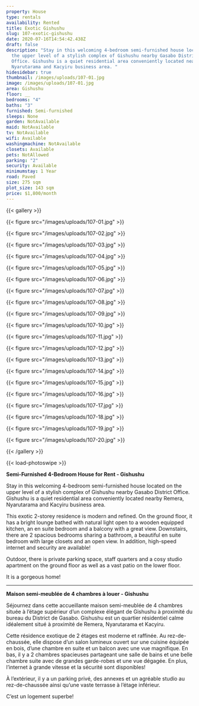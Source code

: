 ```yaml
---
property: House
type: rentals
availability: Rented
title: Exotic Gishushu
slug: 107-exotic-gishushu
date: 2020-07-16T14:54:42.438Z
draft: false
description: "Stay in this welcoming 4-bedroom semi-furnished house located on
  the upper level of a stylish complex of Gishushu nearby Gasabo District
  Office. Gishushu is a quiet residential area conveniently located nearby RDB,
  Nyarutarama and Kacyiru business area. "
hidesidebar: true
thumbnail: /images/uploads/107-01.jpg
image: /images/uploads/107-01.jpg
area: Gishushu
floor: __
bedrooms: "4"
baths: "3"
furnished: Semi-furnished
sleeps: None
garden: NotAvailable
maid: NotAvailable
tv: NotAvailable
wifi: Available
washingmachine: NotAvailable
closets: Available
pets: NotAllowed
parking: "2"
security: Available
minimumstay: 1 Year
road: Paved
size: 275 sqm
plot_size: 143 sqm
price: $1,800/month
---
```

{{< gallery >}}

{{< figure src="/images/uploads/107-01.jpg" >}}

{{< figure src="/images/uploads/107-02.jpg" >}}

{{< figure src="/images/uploads/107-03.jpg" >}}

{{< figure src="/images/uploads/107-04.jpg" >}}

{{< figure src="/images/uploads/107-05.jpg" >}}

{{< figure src="/images/uploads/107-06.jpg" >}}

{{< figure src="/images/uploads/107-07.jpg" >}}

{{< figure src="/images/uploads/107-08.jpg" >}}

{{< figure src="/images/uploads/107-09.jpg" >}}

{{< figure src="/images/uploads/107-10.jpg" >}}

{{< figure src="/images/uploads/107-11.jpg" >}}

{{< figure src="/images/uploads/107-12.jpg" >}}

{{< figure src="/images/uploads/107-13.jpg" >}}

{{< figure src="/images/uploads/107-14.jpg" >}}

{{< figure src="/images/uploads/107-15.jpg" >}}

{{< figure src="/images/uploads/107-16.jpg" >}}

{{< figure src="/images/uploads/107-17.jpg" >}}

{{< figure src="/images/uploads/107-18.jpg" >}}

{{< figure src="/images/uploads/107-19.jpg" >}}

{{< figure src="/images/uploads/107-20.jpg" >}}

{{< /gallery >}}

{{< load-photoswipe >}}

**Semi-Furnished 4-Bedroom House for Rent - Gishushu**

Stay in this welcoming 4-bedroom semi-furnished house located on the upper level of a stylish complex of Gishushu nearby Gasabo District Office. Gishushu is a quiet residential area conveniently located nearby Remera, Nyarutarama and Kacyiru business area.

This exotic 2-storey residence is modern and refined. On the ground floor, it has a bright lounge bathed with natural light open to a wooden equipped kitchen, an en suite bedroom and a balcony with a great view. Downstairs, there are 2 spacious bedrooms sharing a bathroom, a beautiful en suite bedroom with large closets and an open view. In addition, high-speed internet and security are available!

Outdoor, there is private parking space, staff quarters and a cosy studio apartment on the ground floor as well as a vast patio on the lower floor.

It is a gorgeous home!

- - -

**Maison semi-meublée de 4 chambres à louer - Gishushu**

Séjournez dans cette accueillante maison semi-meublée de 4 chambres située à l’étage supérieur d’un complexe élégant de Gishushu à proximité du bureau du District de Gasabo. Gishushu est un quartier résidentiel calme idéalement situé à proximité de Remera, Nyarutarama et Kacyiru.

Cette résidence exotique de 2 étages est moderne et raffinée. Au rez-de-chaussée, elle dispose d’un salon lumineux ouvert sur une cuisine équipée en bois, d’une chambre en suite et un balcon avec une vue magnifique. En bas, il y a 2 chambres spacieuses partageant une salle de bains et une belle chambre suite avec de grandes garde-robes et une vue dégagée. En plus, l’internet à grande vitesse et la sécurité sont disponibles!

À l’extérieur, il y a un parking privé, des annexes et un agréable studio au rez-de-chaussée ainsi qu’une vaste terrasse à l’étage inférieur.

C’est un logement superbe!